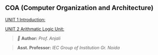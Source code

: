 ## COA (Computer Organization and Architecture)
[UNIT 1 Introduction:](https://github.com/princekunal101/academic-section/tree/main/Studies/Computer-Orginization-and-Architechture/UNIT-1)

[UNIT 2 Arithmatic Logic Unit:](https://github.com/princekunal101/academic-section/tree/main/Studies/Computer-Orginization-and-Architechture/UNIT-2)

>*📝* **Author:** *Prof. Anjali*

> **Asst. Professor:** *IEC Group of Institution Gr. Noida*